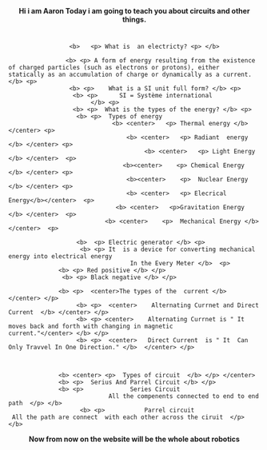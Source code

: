 <!DOCTYPE html>
<html>
<head>
                       <title>My Physics Note</title>
                       
</head>
<body>
                     <font><b> <center> </h1> Hi i am Aaron Today i am going to teach you about circuits and other things.<h1>                         </center> </b></font>
                 
                     <b>   <p> What is  an electricty? <p> </b>
                             
                    <b> <p> A form of energy resulting from the existence of charged particles (such as electrons or protons), either                                       statically as an accumulation of charge or dynamically as a current.</b> <p>
                     <b> <p>    What is a SI unit full form? </b> <p>   
                      <b> <p>      SI = Système international
                           </b> <p>
                      <b> <p>  What is the types of the energy? </b> <p>         
                       <b> <p>  Types of energy 
                                 <b> <center>   <p> Thermal energy </b>  </center> <p>
                                     <b> <center>   <p> Radiant  energy </b> </center> <p>
                                          <b> <center>   <p> Light Energy </b> </center>  <p>
                                    <b><center>    <p> Chemical Energy </b> </center> <p>
                                     <b><center>    <p>  Nuclear Energy </b> </center> <p>
                                     <b> <center>   <p> Elecrical Energy</b></center>  <p>
                                  <b> <center>   <p>Gravitation Energy </b> </center>  <p>
                               <b> <center>    <p>  Mechanical Energy </b> </center>  <p>
              
                       <b>  <p> Electric generator </b> <p>
                        <b> <p> It  is a device for converting mechanical energy into electrical energy
                                      In the Every Meter </b>  <p>
                  <b> <p> Red positive </b> </p>
                   <b> <p> Black negative </b> </p> 
                    
                  <b> <p>  <center>The types of the  current </b> </center> </p> 
                       <b> <p>  <center>    Alternating Currnet and Direct Current  </b> </center> </p>
                       <b> <p> <center>    Alternating Currnet is " It   moves back and forth with changing in magnetic                                           current."</center> </b> </p> 
                       <b> <p>  <center>   Direct Current  is " It  Can Only Travvel In One Direction." </b>  </center> </p>



                  <b> <center> <p>  Types of circuit  </b> </p> </center> 
                  <b> <p>  Serius And Parrel Circuit </b> </p>
                  <b> <p>             Series Circuit 
                                All the compenents connected to end to end path  </p> </b> 
                        <b> <p>           Parrel circuit 
     All the path are connect  with each other across the ciruit  </p> </b>

<p>  <center > <b> Now from now on the website will be the whole about robotics </p> </b> </center>







     
     
